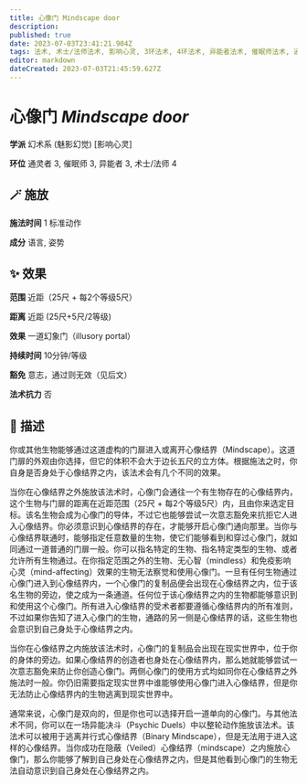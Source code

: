 ```yaml
---
title: 心像门 Mindscape door
description: 
published: true
date: 2023-07-03T23:41:21.904Z
tags: 法术, 术士/法师法术, 影响心灵, 3环法术, 4环法术, 异能者法术, 催眠师法术, 通灵者法术, 幻术系, 魅影幻觉
editor: markdown
dateCreated: 2023-07-03T21:45:59.627Z
---
```


# **心像门** *Mindscape door*

**学派** 幻术系 (魅影幻觉) \[影响心灵\] 

**环位** 通灵者 3, 催眠师 3, 异能者 3, 术士/法师 4

## 🪄 施放

**施法时间** 1 标准动作

**成分** 语言, 姿势

## ✨ 效果  

**范围** 近距（25尺 + 每2个等级5尺）

**距离** 近距 (25尺+5尺/2等级) 

**效果** 一道幻象门（illusory portal） 

**持续时间** 10分钟/等级 

**豁免** 意志，通过则无效（见后文）

**法术抗力** 否

## 📖 描述

你或其他生物能够通过这道虚构的门扉进入或离开心像结界（Mindscape）。这道门扉的外观由你选择，但它的体积不会大于边长五尺的立方体。根据施法之时，你自身是否身处于心像结界之内，该法术会有几个不同的效果。

当你在心像结界之外施放该法术时，心像门会通往一个有生物存在的心像结界内，这个生物与门扉的距离在近距范围（25尺 + 每2个等级5尺）内，且由你来选定目标。该名生物会成为心像门的导体，不过它也能够尝试一次意志豁免来抗拒它人进入心像结界。你必须意识到心像结界的存在，才能够开启心像门通向那里。当你与心像结界联通时，能够指定任意数量的生物，使它们能够看到和穿过心像门，就如同通过一道普通的门扉一般。你可以指名特定的生物、指名特定类型的生物、或者允许所有生物通过。在你指定范围之外的生物、无心智（mindless）和免疫影响心灵（mind-affecting）效果的生物无法察觉和使用心像门。一旦有任何生物通过心像门进入到心像结界内，一个心像门的复制品便会出现在心像结界之内，位于该名生物的旁边，使之成为一条通道。任何位于该心像结界之内的生物都能够意识到和使用这个心像门。所有进入心像结界的受术者都要遵循心像结界内的所有准则，不过如果你告知了进入心像门的生物，通路的另一侧是心像结界的话，这些生物也会意识到自己身处于心像结界之内。

当你在心像结界之内施放该法术时，心像门的复制品会出现在现实世界中，位于你的身体的旁边。如果心像结界的创造者也身处在心像结界内，那么她就能够尝试一次意志豁免来防止你创造心像门。两侧心像门的使用方式均如同你在心像结界之外施法时一般。你仍旧需要指定现实世界中谁能够使用心像门进入心像结界，但是你无法防止心像结界内的生物逃离到现实世界中。

通常来说，心像门是双向的，但是你也可以选择开启一道单向的心像门。与其他法术不同，你可以在一场异能决斗（Psychic Duels）中以整轮动作施放该法术。该法术可以被用于逃离并行式心像结界（Binary Mindscape），但是无法用于进入这样的心像结界。当你成功在隐蔽（Veiled）心像结界（mindscape）之内施放心像门，那么你能够了解到自己身处在心像结界之内，但是其他看到心像门的生物无法自动意识到自己身处在心像结界之内。
    